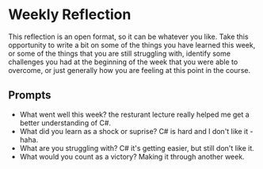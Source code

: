 # Weekly Reflection
This reflection is an open format, so it can be whatever you like. Take this opportunity to write a bit on some of the things you have learned this week, or some of the things that you are still struggling with, identify some challenges you had at the beginning of the week that you were able to overcome, or just generally how you are feeling at this point in the course.

## Prompts
- What went well this week?
the resturant lecture really helped me get a better understanding of C#.
- What did you learn as a shock or suprise?
C# is hard and I don't like it - haha.
- What are you struggling with?
C# it's getting easier, but still don't like it.
- What would you count as a victory?
Making it through another week.
